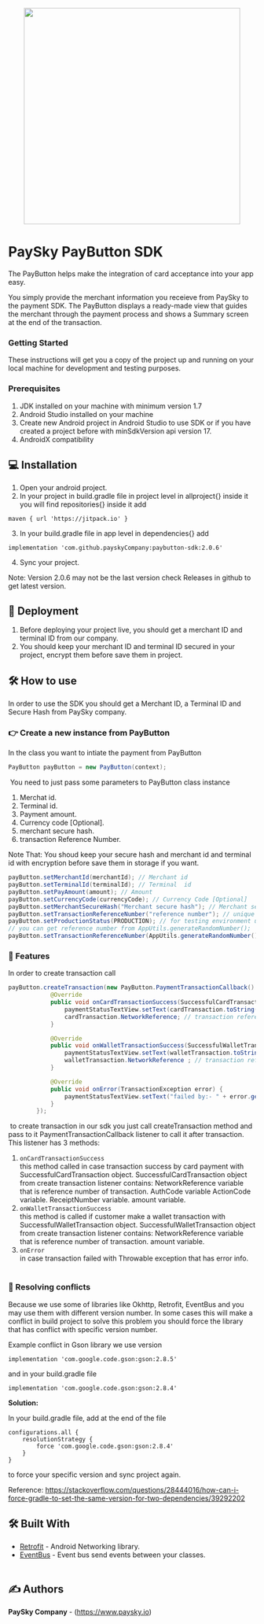 
<p align="center"><a href="https://paysky.io/" target="_blank"><img width="440" src="https://paysky.io/wp-content/uploads/2021/05/PaySky-logo.svg"></a></p>



# PaySky PayButton SDK 
The PayButton helps make the integration of card acceptance into your app easy.

You simply provide the merchant information you receieve from PaySky to the payment SDK. The PayButton displays a ready-made view that guides the merchant through the payment process and shows a Summary screen at the end of the transaction.
​

### Getting Started
These instructions will get you a copy of the project up and running on your local machine for development and testing purposes.
​
### Prerequisites

1. JDK installed on your machine with minimum version 1.7
2. Android Studio installed on your machine
3. Create new Android project in Android Studio to use SDK or if you have created a project before with minSdkVersion api version 17.                 
4. AndroidX compatibility


## :computer: Installation
1. Open your android project.
2. In your project in build.gradle file in project level in allproject{} inside it you will find repositories{} inside it add
```
maven { url 'https://jitpack.io' }
```
3. In your build.gradle file in app level in dependencies{} add
```
implementation 'com.github.payskyCompany:paybutton-sdk:2.0.6'
```
4. Sync your project.

Note: Version 2.0.6 may not be the last version check Releases in github to get latest version.

## :rocket: Deployment
1. Before deploying your project live, you should get a merchant ID and terminal ID from our company.
2. You should keep your merchant ID and terminal ID secured in your project, encrypt them before save them in project.
​
## :hammer_and_wrench: How to use
In order to use the SDK you should get a Merchant ID, a Terminal ID and Secure Hash from PaySky company.
​
### :point_right: Create a new instance from PayButton
In the class you want to intiate the payment from  PayButton
```java
PayButton payButton = new PayButton(context);
```
​
You need to just pass some parameters to PayButton class instance
1) Merchat id.
2) Terminal id.
3) Payment amount.
4) Currency code [Optional].
5) merchant secure hash.
6) transaction Reference Number.

Note That:
You shoud keep your secure hash and merchant id and terminal id with encryption 
before save them in storage if you want.
​
```java
payButton.setMerchantId(merchantId); // Merchant id
payButton.setTerminalId(terminalId); // Terminal  id
payButton.setPayAmount(amount); // Amount
payButton.setCurrencyCode(currencyCode); // Currency Code [Optional]
payButton.setMerchantSecureHash("Merchant secure hash"); // Merchant secure hash
payButton.setTransactionReferenceNumber("reference number"); // unique transaction reference number.
payButton.setProductionStatus(PRODUCTION); // for testing environment use GREY
// you can get reference number from AppUtils.generateRandomNumber();   
payButton.setTransactionReferenceNumber(AppUtils.generateRandomNumber());
```
### :luggage: Features
In order to create transaction call
​
```java 
payButton.createTransaction(new PayButton.PaymentTransactionCallback() {
            @Override
            public void onCardTransactionSuccess(SuccessfulCardTransaction cardTransaction) {
                paymentStatusTextView.setText(cardTransaction.toString());
                cardTransaction.NetworkReference; // transaction reference number.
            }

            @Override
            public void onWalletTransactionSuccess(SuccessfulWalletTransaction walletTransaction) {
                paymentStatusTextView.setText(walletTransaction.toString());
                walletTransaction.NetworkReference ; // transaction reference number.
            }

            @Override
            public void onError(TransactionException error) {
                paymentStatusTextView.setText("failed by:- " + error.getMessage());
            }
        });
```
​
to create transaction in our sdk you just call createTransaction method and pass to it
PaymentTransactionCallback listener to call it after transaction.
This listener has 3 methods:
​
1) `onCardTransactionSuccess`                                                                 
      this method called in case transaction success by card payment with SuccessfulCardTransaction object.
      SuccessfulCardTransaction object from create transaction listener contains:
      NetworkReference variable that is reference number of transaction.
      AuthCode variable
      ActionCode variable.
      ReceiptNumber variable.
      amount variable.
​  
2) `onWalletTransactionSuccess`                                                                    
      this method is called if customer make a wallet transaction with SuccessfulWalletTransaction object.
      SuccessfulWalletTransaction object from create transaction listener contains:
      NetworkReference variable that is reference number of transaction.
      amount variable.
​    
3) `onError`                                                       
in case transaction failed with Throwable exception that has error info.                                                                                
​

### 🚀 Resolving conflicts

Because we use some of libraries like Okhttp, Retrofit, EventBus and you may use them with different version number. In some cases this will make a conflict in build project to solve this problem you should force the library that has conflict
with specific version number.

Example conflict in Gson library we use version  
```
implementation 'com.google.code.gson:gson:2.8.5'
```
and in your build.gradle file
```
implementation 'com.google.code.gson:gson:2.8.4'
```
**Solution:**

In your build.gradle file, add at the end of the file
```
configurations.all {
    resolutionStrategy { 
        force 'com.google.code.gson:gson:2.8.4'
    }
}
```
to force your specific version and sync project again.
 
Reference: https://stackoverflow.com/questions/28444016/how-can-i-force-gradle-to-set-the-same-version-for-two-dependencies/39292202
​
​
​
## :hammer_and_wrench: Built With
* [Retrofit](http://square.github.io/retrofit/) - Android Networking library.
* [EventBus](https://github.com/greenrobot/EventBus) - Event bus send events between your classes.  
​
​
## :writing_hand: Authors
**PaySky Company** - (https://www.paysky.io)
